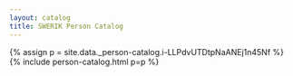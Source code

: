 ```yaml
---
layout: catalog
title: SWERIK Person Catalog
---
```

{% assign p = site.data._person-catalog.i-LLPdvUTDtpNaANEj1n45Nf %}
{% include person-catalog.html p=p %}

